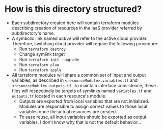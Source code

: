 # How is this directory structured?

* Each subdirectory created here will contain terraform modules describing creation of resources in the IaaS provider referred by subdirectory's name.
* A symbolic link named *active* will refer to the active cloud provider. Therefore, switching cloud provider will require the following procedure:
    * Run `terraform destroy`
    * Change symlink target
    * Run `terraform init -upgrade`
    * Run `terraform plan`
    * Run `terraform apply`
* All terraform modules will share a common set of input and output variables, as described in `<resourceModule>.variables.tf` and `<resourceModule>.outputs.tf`. To maintain interface consistence, these files will respectively be targets of symlinks named `variables.tf` and `outputs.tf` located in each resource's module.
    * Outputs are exported from local variables that are not initialized. Modules are responsible to assign correct values to those local variables once the actual resources are created.
    * To ease reuse, all input variables should be exported as output variables. I don't know why that is not the default behavior...
